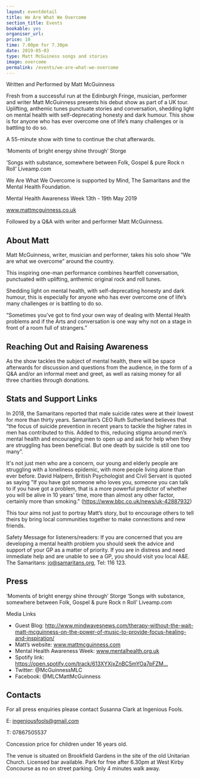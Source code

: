 ```yaml
---
layout: eventdetail
title: We Are What We Overcome
section_title: Events
bookable: yes
organiser_url:
price: 10
time: 7.00pm for 7.30pm
date: 2019-05-03
type: Matt McGuiness songs and stories
image: overcome
permalink: /events/we-are-what-we-overcome
---
```


Written and Performed by Matt McGuinness

Fresh from a successful run at the Edinburgh Fringe, musician, performer and writer Matt McGuinness presents his debut show as part of a UK tour. Uplifting, anthemic tunes punctuate stories and conversation, shedding light on mental health with self-deprecating honesty and dark humour. This show is for anyone who has ever overcome one of life’s many challenges or is battling to do so.

A 55-minute show with time to continue the chat afterwards.

‘Moments of bright energy shine through’ Storge

‘Songs with substance, somewhere between Folk, Gospel & pure Rock n Roll’ Liveamp.com

We Are What We Overcome is supported by Mind, The Samaritans and the Mental Health Foundation.

Mental Health Awareness Week 13th - 19th May 2019

www.mattmcguinness.co.uk

Followed by a Q&A with writer and performer Matt McGuinness.

## About Matt

Matt McGuinness, writer, musician and performer, takes his solo show “We are what we overcome” around the country.

This inspiring one-man performance combines heartfelt conversation, punctuated with uplifting, anthemic original rock and roll tunes.

Shedding light on mental health, with self-deprecating honesty and dark humour, this is especially for  anyone who has ever overcome one of life’s many challenges or is battling to do so.

“Sometimes you’ve got to find your own way of dealing with Mental Health problems and if the Arts and conversation is one way why not on a stage in front of a room full of strangers.”

## Reaching Out and Raising Awareness
As the show tackles the subject of mental health, there will be space afterwards for discussion and questions from the audience, in the form of a Q&A and/or an informal meet and greet, as well as raising money for all three charities through donations.

## Stats and Support Links
In 2018, the Samaritans reported that male suicide rates were at their lowest for more than thirty years. Samaritan’s CEO Ruth Sutherland believes that “the focus of suicide prevention in recent years to tackle the higher rates in men has contributed to this. Added to this, reducing stigma around men’s mental health and encouraging men to open up and ask for help when they are struggling has been beneficial. But one death by suicide is still one too many”.

It's not just men who are a concern, our young and elderly people are struggling with a loneliness epidemic, with more people living alone than ever before. David Halpern, British Psychologist and Civil Servant is quoted as saying "If you have got someone who loves you, someone you can talk to if you have got a problem, that is a more powerful predictor of whether you will be alive in 10 years' time, more than almost any other factor, certainly more than smoking." (https://www.bbc.co.uk/news/uk-42887932)

This tour aims not just to portray Matt’s story, but to encourage others to tell theirs by bring local communities together to make connections and new friends.

Safety Message for listeners/readers: If you are concerned that you are developing a mental health problem you should seek the advice and support of your GP as a matter of priority. If you are in distress and need immediate help and are unable to see a GP, you should visit you local A&E. The Samaritans: jo@samaritans.org, Tel: 116 123.

## Press
‘Moments of bright energy shine through’ Storge
‘Songs with substance, somewhere between Folk, Gospel & pure Rock n Roll’ Liveamp.com

Media Links
- Guest Blog: http://www.mindwavesnews.com/therapy-without-the-wait-matt-mcguinness-on-the-power-of-music-to-provide-focus-healing-and-inspiration/
- Matt’s website: www.mattmcguinness.com
- Mental Health Awareness Week: www.mentalhealth.org.uk
- Spotify link: https://open.spotify.com/track/613XYXjxZnBC5mYOa7pFZM…
- Twitter: @McGuinnessMLC
- Facebook: @MLCMattMcGuinness

## Contacts

For all press enquiries please contact Susanna Clark at Ingenious Fools.

E: ingeniousfools@gmail.com

T: 07867505537

Concession price for children under 16 years old.

The venue is situated on Brookfield Gardens in the site of the old Unitarian Church. Licensed bar available. Park for free after 6.30pm at West Kirby Concourse as no on street parking. Only 4 minutes walk away.
